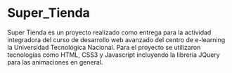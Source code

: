 # Super_Tienda
Super Tienda es un proyecto realizado como entrega para la actividad integradora del curso de desarrollo web avanzado del centro de e-learning la Universidad Tecnológica Nacional.
Para el proyecto se utilizaron tecnologías como HTML, CSS3 y Javascript incluyendo la librería JQuery para las animaciones en general. 
